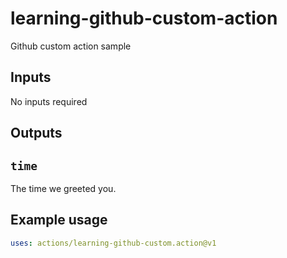 # learning-github-custom-action
Github custom action sample

## Inputs

No inputs required

## Outputs

## `time`

The time we greeted you.

## Example usage

```yaml
uses: actions/learning-github-custom.action@v1
```